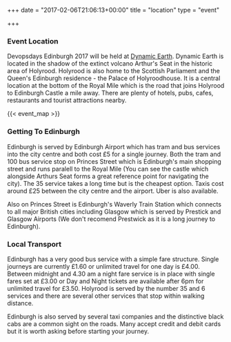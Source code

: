 +++
date = "2017-02-06T21:06:13+00:00"
title = "location"
type = "event"

+++

### Event Location

Devopsdays Edinburgh 2017 will be held at [Dynamic Earth](www.dynamicearth.co.uk). Dynamic Earth is located in the shadow of the extinct volcano Arthur's Seat in the historic area of Holyrood. Holyrood is also home to the Scottish Parliament and the Queen's Edinburgh residence - the Palace of Holyroodhouse. It is a central location at the bottom of the Royal Mile which is the road that joins Holyrood to Edinburgh Castle a mile away. There are plenty of hotels, pubs, cafes, restaurants and tourist attractions nearby.

 {{< event_map >}} 

### Getting To Edinburgh

Edinburgh is served by Edinburgh Airport which has tram and bus services into the city centre and both cost £5 for a single journey. Both the tram and 100 bus service stop on Princes Street which is Edinburgh's main shopping street and runs paralell to the Royal Mile (You can see the castle which alongside Arthurs Seat forms a great reference point for navigating the city). The 35 service takes a long time but is the cheapest option. Taxis cost around £25 between the city centre and the airport. Uber is also available.

Also on Princes Street is Edinburgh's Waverly Train Station which connects to all major British cities including Glasgow which is served by Prestick and Glasgow Airports (We don't recomend Prestwick as it is a long journey to Edinburgh).

### Local Transport

Edinburgh has a very good bus service with a simple fare structure. Single journeys are currently £1.60 or unlimited travel for one day is £4.00. Between midnight and 4.30 am a night fare service is in place with single fares set at £3.00 or Day and Night tickets are available after 6pm for unlimited travel for £3.50. Holyrood is served by the number 35 and 6 services and there are several other services that stop within walking distance.

Edinburgh is also served by several taxi companies and the distinctive black cabs are a common sight on the roads. Many accept credit and debit cards but it is worth asking before starting your journey.